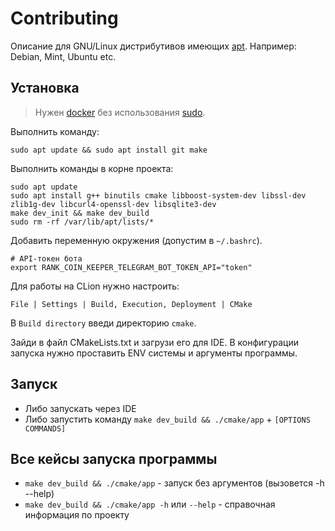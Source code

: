 # Contributing
Описание для GNU/Linux дистрибутивов имеющих [apt](https://salsa.debian.org/apt-team/apt). Например: Debian, Mint, Ubuntu etc. 

## Установка
> Нужен [docker](https://docs.docker.com/get-started/) без использования [sudo](https://github.com/sudo-project/sudo).

Выполнить команду:
```
sudo apt update && sudo apt install git make
```

Выполнить команды в корне проекта:
```
sudo apt update 
sudo apt install g++ binutils cmake libboost-system-dev libssl-dev zlib1g-dev libcurl4-openssl-dev libsqlite3-dev
make dev_init && make dev_build
sudo rm -rf /var/lib/apt/lists/*
```

Добавить переменную окружения (допустим в `~/.bashrc`).
```
# API-токен бота
export RANK_COIN_KEEPER_TELEGRAM_BOT_TOKEN_API="token"
```

Для работы на CLion нужно настроить:
```
File | Settings | Build, Execution, Deployment | CMake
```

В `Build directory` введи директорию `cmake`. 

Зайди в файл CMakeLists.txt и загрузи его для IDE. В конфигурации запуска нужно проставить ENV системы и аргументы программы.

## Запуск
* Либо запускать через IDE 
* Либо запустить команду `make dev_build && ./cmake/app` + `[OPTIONS COMMANDS]`

## Все кейсы запуска программы
* `make dev_build && ./cmake/app` - запуск без аргументов (вызовется -h --help)
* `make dev_build && ./cmake/app -h` или `--help` - справочная информация по проекту
